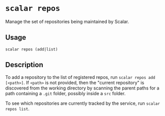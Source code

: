 `scalar repos`
==============

Manage the set of repositories being maintained by Scalar.

Usage
-----

`scalar repos (add|list)`

Description
-----------

To add a repository to the list of registered repos, run `scalar repos add [<path>]`.
If `<path>` is not provided, then the "current repository" is discovered from
the working directory by scanning the parent paths for a path containing a `.git`
folder, possibly inside a `src` folder.

To see which repositories are currently tracked by the service, run
`scalar repos list`.
